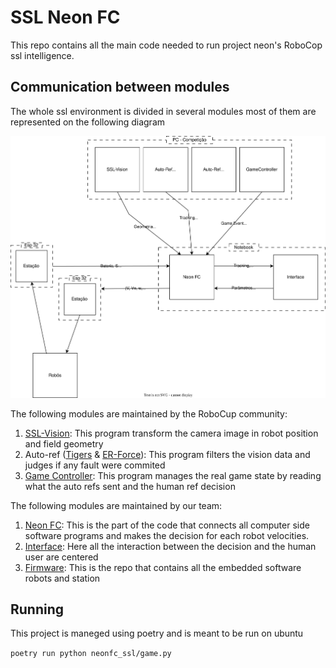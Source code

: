 # SSL Neon FC

This repo contains all the main code needed to run project neon's RoboCop ssl intelligence.

## Communication between modules

The whole ssl environment is divided in several modules most of them are represented on the following diagram

![env_diagram](ssl.svg)

The following modules are maintained by the RoboCup community:
1. [SSL-Vision](https://github.com/RoboCup-SSL/ssl-vision): This program transform the camera image in robot position and field geometry
2. Auto-ref ([Tigers](https://github.com/TIGERs-Mannheim/AutoReferee) & [ER-Force](https://github.com/robotics-erlangen/autoref)): This program  filters the vision data and judges if any fault were commited
3. [Game Controller](https://github.com/RoboCup-SSL/ssl-game-controller/): This program manages the real game state by reading what the auto refs sent and the human ref decision

The following modules are maintained by our team:
1. [Neon FC](): This is the part of the code that connects all computer side software programs and makes the decision for each robot velocities.
2. [Interface](): Here all the interaction between the decision and the human user are centered
3. [Firmware](): This is the repo that contains all the embedded software robots and station

##  Running

This project is maneged using poetry and is meant to be run on ubuntu

```poetry run python neonfc_ssl/game.py```
